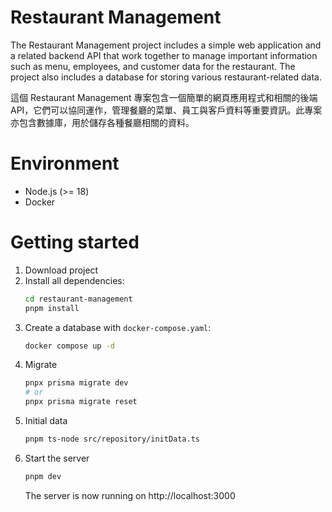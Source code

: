 # Restaurant Management

The Restaurant Management project includes a simple web application and a related backend API that work together to manage important information such as menu, employees, and customer data for the restaurant. The project also includes a database for storing various restaurant-related data.

這個 Restaurant Management 專案包含一個簡單的網頁應用程式和相關的後端 API，它們可以協同運作，管理餐廳的菜單、員工與客戶資料等重要資訊。此專案亦包含數據庫，用於儲存各種餐廳相關的資料。

# Environment

- Node.js (>= 18)
- Docker

# Getting started

1. Download project
2. Install all dependencies:
   ```bash
   cd restaurant-management
   pnpm install
   ```
3. Create a database with `docker-compose.yaml`:
   ```bash
   docker compose up -d
   ```
4. Migrate
   ```bash
   pnpx prisma migrate dev
   # or
   pnpx prisma migrate reset
   ```
5. Initial data
   ```bash
   pnpm ts-node src/repository/initData.ts
   ```
6. Start the server
   ```bash
   pnpm dev
   ```
   The server is now running on http://localhost:3000
